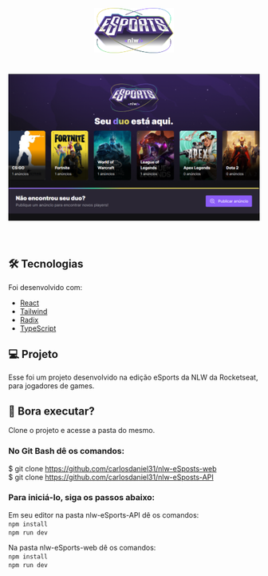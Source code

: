 <p align="center">
  <img alt="nlw esports" src=".github/logo-lnw.svg" width="160px">
</p>
<h1 align="center">
    <img alt="nlw-cover" src=".github/cover-lnw-esports.png" />
</h1>

<br>

## 🛠 Tecnologias
Foi desenvolvido com:

- [React](https://reactjs.org)
- [Tailwind](https://tailwindcss.com/)
- [Radix](https://www.radix-ui.com/)
- [TypeScript](https://www.typescriptlang.org/)

## 💻 Projeto
Esse foi um projeto desenvolvido na edição eSports da NLW da Rocketseat, para jogadores de games.

## 🚀 Bora executar?
Clone o projeto e acesse a pasta do mesmo.

### No Git Bash dê os comandos:
$ git clone https://github.com/carlosdaniel31/nlw-eSposts-web<br>
$ git clone https://github.com/carlosdaniel31/nlw-eSposts-API

### Para iniciá-lo, siga os passos abaixo:
Em seu editor na pasta nlw-eSports-API dê os comandos:<br>
```npm install```<br>
```npm run dev```

Na pasta nlw-eSports-web dê os comandos:<br>
```npm install```<br>
```npm run dev```
